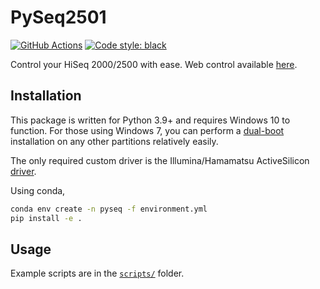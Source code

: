 # PySeq2501

[![GitHub Actions](https://github.com/chaichontat/goff-rotation/actions/workflows/python-package-conda.yml/badge.svg)](https://github.com/chaichontat/goff-rotation/actions/workflows/python-package-conda.yml)
[![Code style: black](https://img.shields.io/badge/code%20style-black-000000.svg)](https://github.com/psf/black)

Control your HiSeq 2000/2500 with ease. Web control available [here](https://github.com/chaichontat/pyseq2501-web).

## Installation
This package is written for Python 3.9+ and requires Windows 10 to function. For those using Windows 7, you can perform a [dual-boot](https://www.techadvisor.com/how-to/windows/how-dual-boot-windows-3633084/) installation on any other partitions relatively easily.

The only required custom driver is the Illumina/Hamamatsu ActiveSilicon [driver](https://github.com/chaichontat/pyseq2501/tree/main/driver).

Using conda,
```bash
conda env create -n pyseq -f environment.yml
pip install -e .
```

## Usage

Example scripts are in the [`scripts/`](https://github.com/chaichontat/pyseq2501/tree/main/scripts) folder.
